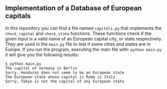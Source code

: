 ## Implementation of a Database of European capitals


In this repository you can find a file named ```capitals.py``` that implements the ```check_capital``` and ```check_state``` functions. These functions check if the given input is a valid name of an European capital city, or state respectively. They are used in the ```main.py``` file to test if some cities and states are in Europe. If you run the program, executing the main file with: ```python main.py``` it will  give you the following results:

```
$ python main.py
The capital of Germany is Berlin
Sorry, Honduras does not seem to be an European state
The European state whose capital is Rome is Italy
Sorry, Tokyo is not the capital of any European state

```

